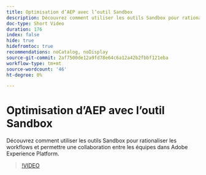 ```yaml
---
title: Optimisation d’AEP avec l’outil Sandbox
description: Découvrez comment utiliser les outils Sandbox pour rationaliser les workflows et permettre une collaboration entre les équipes dans Adobe Experience Platform.
doc-type: Short Video
duration: 176
index: false
hide: true
hidefromtoc: true
recommendations: noCatalog, noDisplay
source-git-commit: 2af7500de12a9fd78e64c6a12a42b2fbbf121eba
workflow-type: tm+mt
source-wordcount: '46'
ht-degree: 0%

---
```



# Optimisation d’AEP avec l’outil Sandbox

Découvrez comment utiliser les outils Sandbox pour rationaliser les workflows et permettre une collaboration entre les équipes dans Adobe Experience Platform.

<!-- 62_S601_3442532_175_optimizing-aep-with-sandbox-tooling -->
>[!VIDEO](https://video.tv.adobe.com/v/3458320/?learn=on&enablevpops=true)
